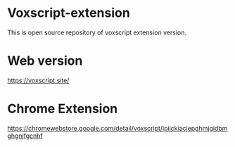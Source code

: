 # Voxscript-extension
This is open source repository of voxscript extension version.

# Web version
https://voxscript.site/

# Chrome Extension
https://chromewebstore.google.com/detail/voxscript/ipiickiacjepghmjgidbmghgnjfgcnhf
